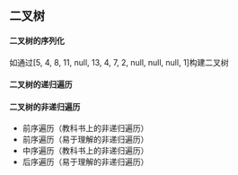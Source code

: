 ## 二叉树

#### 二叉树的序列化

如通过[5, 4, 8, 11, null, 13, 4, 7, 2, null, null, null, 1]构建二叉树



#### 二叉树的递归遍历



#### 二叉树的非递归遍历

- 前序遍历（教科书上的非递归遍历）
- 前序遍历（易于理解的非递归遍历）
- 中序遍历（教科书上的非递归遍历）
- 后序遍历（易于理解的非递归遍历）

